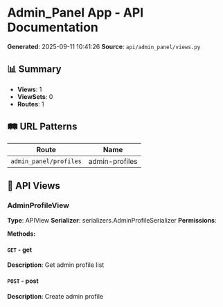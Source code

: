 # Admin_Panel App - API Documentation

**Generated**: 2025-09-11 10:41:26
**Source**: `api/admin_panel/views.py`

## 📊 Summary

- **Views**: 1
- **ViewSets**: 0
- **Routes**: 1

## 🛤️ URL Patterns

| Route | Name |
|-------|------|
| `admin_panel/profiles` | admin-profiles |

## 🎯 API Views

### AdminProfileView

**Type**: APIView
**Serializer**: serializers.AdminProfileSerializer
**Permissions**: 

**Methods:**

#### `GET` - get

**Description**: Get admin profile list

#### `POST` - post

**Description**: Create admin profile

